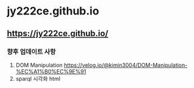 # jy222ce.github.io
## https://jy222ce.github.io/

### 향후 업데이트 사항
1. DOM Manipulation https://velog.io/@kimin3004/DOM-Manipulation-%EC%A1%B0%EC%9E%91
2. sparql 시각화 html 

